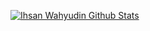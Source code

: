 [![Ihsan Wahyudin Github Stats](https://github-readme-stats.vercel.app/api?username=ihsanwahyudin)](https://github.com/ihsanwahyudin/Personal-Information)
